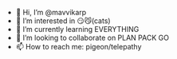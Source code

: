 - 👋 Hi, I’m @mavvikarp
- 👀 I’m interested in 😏😼(cats)
- 🌱 I’m currently learning EVERYTHING
- 💞️ I’m looking to collaborate on PLAN PACK GO
- 📫 How to reach me: pigeon/telepathy

<!---
mavvikarp/mavvikarp is a ✨ special ✨ repository because its `README.md` (this file) appears on your GitHub profile.
You can click the Preview link to take a look at your changes.
--->
